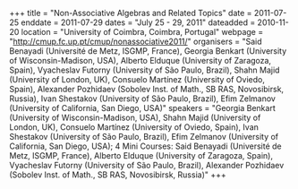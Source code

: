 +++
title = "Non-Associative Algebras and Related Topics"
date = 2011-07-25
enddate = 2011-07-29
dates = "July 25 - 29, 2011"
dateadded = 2010-11-20
location = "University of Coimbra, Coimbra, Portugal"
webpage = "http://cmup.fc.up.pt/cmup/nonassociative2011/"
organisers = "Said Benayadi (Université de Metz, ISGMP, France), Georgia Benkart (University of Wisconsin-Madison, USA), Alberto Elduque (University of Zaragoza, Spain), Vyacheslav Futorny (University of São Paulo, Brazil), Shahn Majid (University of London, UK), Consuelo Martínez (University of Oviedo, Spain), Alexander Pozhidaev (Sobolev Inst. of Math., SB RAS, Novosibirsk, Russia), Ivan Shestakov (University of São Paulo, Brazil), Efim Zelmanov (University of California, San Diego, USA)"
speakers = "Georgia Benkart (University of Wisconsin-Madison, USA), Shahn Majid (University of London, UK), Consuelo Martínez (University of Oviedo, Spain), Ivan Shestakov (University of São Paulo, Brazil), Efim Zelmanov (University of California, San Diego, USA); 4 Mini Courses: Said Benayadi (Université de Metz, ISGMP, France), Alberto Elduque (University of Zaragoza, Spain), Vyacheslav Futorny (University of São Paulo, Brazil), Alexander Pozhidaev (Sobolev Inst. of Math., SB RAS, Novosibirsk, Russia)"
+++
